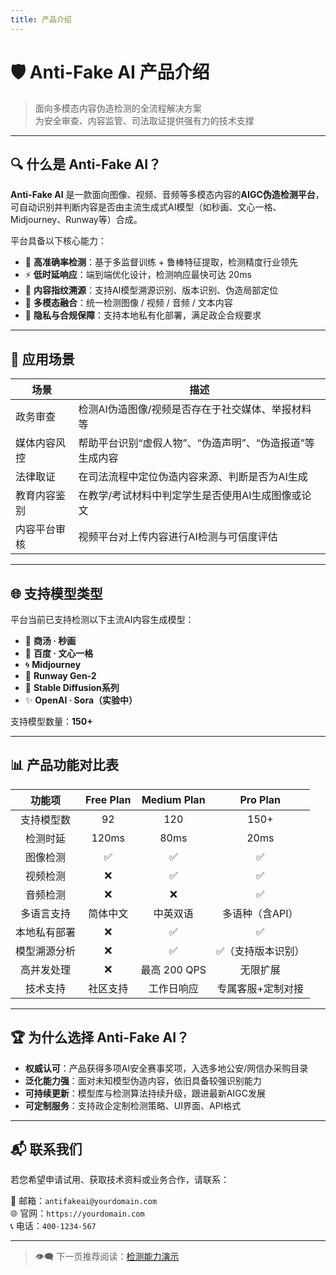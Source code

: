 ```yaml
---
title: 产品介绍
---
```


# 🛡️ Anti-Fake AI 产品介绍

> 面向多模态内容伪造检测的全流程解决方案  
> 为安全审查、内容监管、司法取证提供强有力的技术支撑

---

## 🔍 什么是 Anti-Fake AI？

**Anti-Fake AI** 是一款面向图像、视频、音频等多模态内容的**AIGC伪造检测平台**，可自动识别并判断内容是否由主流生成式AI模型（如秒画、文心一格、Midjourney、Runway等）合成。

平台具备以下核心能力：

- 🎯 **高准确率检测**：基于多监督训练 + 鲁棒特征提取，检测精度行业领先  
- ⚡ **低时延响应**：端到端优化设计，检测响应最快可达 20ms  
- 🔎 **内容指纹溯源**：支持AI模型溯源识别、版本识别、伪造局部定位  
- 🧠 **多模态融合**：统一检测图像 / 视频 / 音频 / 文本内容  
- 🔐 **隐私与合规保障**：支持本地私有化部署，满足政企合规要求

---

## 🧭 应用场景

| 场景          | 描述                                                                 |
| ------------- | -------------------------------------------------------------------- |
| 政务审查      | 检测AI伪造图像/视频是否存在于社交媒体、举报材料等                   |
| 媒体内容风控  | 帮助平台识别“虚假人物”、“伪造声明”、“伪造报道”等生成内容         |
| 法律取证      | 在司法流程中定位伪造内容来源、判断是否为AI生成                     |
| 教育内容鉴别  | 在教学/考试材料中判定学生是否使用AI生成图像或论文                   |
| 内容平台审核  | 视频平台对上传内容进行AI检测与可信度评估                           |

---

## 🌐 支持模型类型

平台当前已支持检测以下主流AI内容生成模型：

- 🧊 **商汤 · 秒画**
- 🌸 **百度 · 文心一格**
- 🌀 **Midjourney**
- 🎨 **Runway Gen-2**
- 🧠 **Stable Diffusion系列**
- ✨ **OpenAI · Sora（实验中）**

支持模型数量：**150+**

---

## 📊 产品功能对比表

| 功能项        | Free Plan       | Medium Plan     | Pro Plan        |
| :-----------: | :-------------: | :-------------: | :-------------: |
| 支持模型数    | 92              | 120             | 150+            |
| 检测时延      | 120ms           | 80ms            | 20ms            |
| 图像检测      | ✅               | ✅               | ✅               |
| 视频检测      | ❌              | ✅               | ✅               |
| 音频检测      | ❌              | ❌              | ✅               |
| 多语言支持    | 简体中文        | 中英双语        | 多语种（含API）  |
| 本地私有部署  | ❌              | ✅               | ✅               |
| 模型溯源分析  | ❌              | ✅               | ✅（支持版本识别） |
| 高并发处理    | ❌              | 最高 200 QPS    | 无限扩展        |
| 技术支持      | 社区支持        | 工作日响应      | 专属客服+定制对接 |

---

## 🏆 为什么选择 Anti-Fake AI？

- **权威认可**：产品获得多项AI安全赛事奖项，入选多地公安/网信办采购目录  
- **泛化能力强**：面对未知模型伪造内容，依旧具备较强识别能力  
- **可持续更新**：模型库与检测算法持续升级，跟进最新AIGC发展  
- **可定制服务**：支持政企定制检测策略、UI界面、API格式  

---

## 📬 联系我们

若您希望申请试用、获取技术资料或业务合作，请联系：

📧 邮箱：`antifakeai@yourdomain.com`  
🌐 官网：`https://yourdomain.com`  
📞 电话：`400-1234-567`

---

> 👁️‍🗨️ 下一页推荐阅读：[检测能力演示]()

